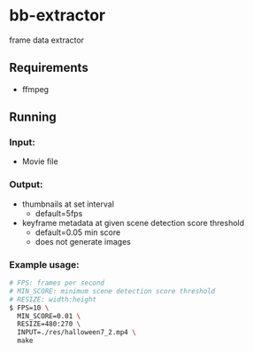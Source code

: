 # bb-extractor

frame data extractor

## Requirements

- ffmpeg

## Running

### Input:

- Movie file

### Output:

- thumbnails at set interval
  - default=5fps
- keyframe metadata at given scene detection score threshold
  - default=0.05 min score
  - does not generate images

### Example usage:

```bash
# FPS: frames per second
# MIN_SCORE: minimum scene detection score threshold
# RESIZE: width:height
$ FPS=10 \
  MIN_SCORE=0.01 \
  RESIZE=480:270 \
  INPUT=./res/halloween7_2.mp4 \
  make
```
